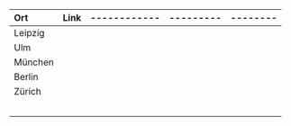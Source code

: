| Ort             |  Link       | ------------  |    ---------  | --------                     | 
| :-------------  | :-----:|:-------------:|:-------------:| :------------------------------: | 
| Leipzig         |        |               |               |                              |  
| Ulm             |        |               |               |                              |  
| München         |        |               |               |                              |   
| Berlin          |        |               |               |                              |  
| Zürich          |        |               |               |                              |    
|                 |        |               |               |                              |  
|                 |        |               |               |                              |   
|                 |        |               |               |                              |  
|                 |        |               |               |                              |    
|                 |        |               |               |                              |  
